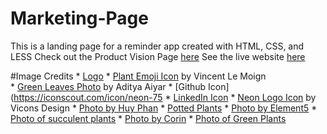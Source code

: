 # Marketing-Page
This is a landing page for a reminder app created with HTML, CSS, and LESS
Check out the Product Vision Page [here](https://docs.google.com/document/d/1RqQazV-OpCSIAaqeUg-l4ynZry83BTL4EczTth4Fl9c/edit?usp=sharing)
See the live website [here](https://watermyplantsui.netlify.com/)

#Image Credits 
    * [Logo](https://iconscout.com/icon/plant-299)
    * [Plant Emoji Icon](https://iconscout.com/contributors/vincent-le-moign) by Vincent Le Moign  
    * [Green Leaves Photo](https://www.pexels.com/photo/close-up-photo-of-green-leafed-plant-1407305) by Aditya Aiyar 
    * [Github Icon](https://iconscout.com/icon/neon-75
    * [LinkedIn Icon](https://iconscout.com/icon/neon-23) 
    * [Neon Logo Icon](https://iconscout.com/contributors/viconsdesign) by Vicons Design 
    * [Photo by Huy Phan](https://www.pexels.com/@huy-phan-316220?utm_content=attributionCopyText&utm_medium=referral&utm_source=pexels)
    * [Potted Plants](https://www.pexels.com/photo/potted-green-indoor-plants-3076899/)
    * [Photo by Element5](https://www.pexels.com/@element5?utm_content=attributionCopyText&utm_medium=referral&utm_source=pexels)
    * [Photo of succulent plants](https://www.pexels.com/photo/green-succulent-plants-on-pots-1470171/)
    * [Photo by Corin](https://www.pexels.com/@corin?utm_content=attributionCopyText&utm_medium=referral&utm_source=pexels)
    * [Photo of Green Plants](https://www.pexels.com/photo/variety-of-green-plants-1105019/)
